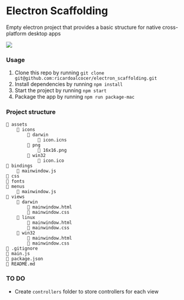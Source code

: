 # Electron Scaffolding

Empty electron project that provides a basic structure for native cross-platform desktop apps

![](http://drops.ricardoalcocer.com/drops/Screen%20Shot%202019-05-20%20at%202.02.24%20PM.png)

### Usage

1. Clone this repo by running `git clone git@github.com:ricardoalcocer/electron_scaffolding.git`
2. Install dependencies by running `npm install`
3. Start the project by running `npm start`
4. Package the app by running `npm run package-mac`

### Project structure

```
📁 assets
    📁 icons
        📁 darwin
            📄 icon.icns
        📁 png
            📄 16x16.png
        📁 win32
            📄 icon.ico
📁 bindings
    📄 mainwindow.js
📁 css
📁 fonts
📁 menus
    📄 mainwindow.js
📁 views
    📁 darwin
        📄 mainwindow.html
        📄 mainwindow.css
    📁 linux
        📄 mainwindow.html
        📄 mainwindow.css
    📁 win32
        📄 mainwindow.html
        📄 mainwindow.css
📄 .gitignore
📄 main.js
📄 package.json
📄 README.md
```

### TO DO

* Create `controllers` folder to store controllers for each view 
